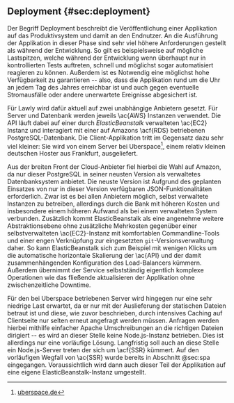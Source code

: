 ## Deployment {#sec:deployment}
Der Begriff Deployment beschreibt die Veröffentlichung einer Applikation auf das Produktivsystem und damit an den Endnutzer. An die Ausführung der Applikation in dieser Phase sind sehr viel höhere Anforderungen gestellt als während der Entwicklung. So gilt es beispielsweise auf mögliche Lastspitzen, welche während der Entwicklung wenn überhaupt nur in kontrollierten Tests auftreten, schnell und möglichst sogar automatisiert reagieren zu können. Außerdem ist es Notwendig eine möglichst hohe Verfügbarkeit zu garantieren -- also, dass die Applikation rund um die Uhr an jedem Tag des Jahres erreichbar ist und auch gegen eventuelle Stromausfälle oder andere unerwartete Ereignisse abgesichert ist.

Für Lawly wird dafür aktuell auf zwei unabhängige Anbietern gesetzt. Für Server und Datenbank werden jeweils \ac{AWS} Instanzen verwendet. Die API läuft dabei auf einer durch *ElasticBeanstalk* verwalteten \ac{EC2} Instanz und interagiert mit einer auf Amazons \acf{RDS} betriebenen PostgreSQL-Datenbank. Die Client-Applikation tritt im Gegensatz dazu sehr viel kleiner: Sie wird von einem Server bei Uberspace[^uberspace], einem relativ kleinen deutschen Hoster aus Frankfurt, ausgeliefert.

[^uberspace]: [uberspace.de](https://uberspace.de)

Aus der breiten Front der Cloud-Anbieter fiel hierbei die Wahl auf Amazon, da nur dieser PostgreSQL in seiner neusten Version als verwaltetes Datenbanksystem anbietet. Die neuste Version ist Aufgrund des geplanten Einsatzes von nur in dieser Version verfügbaren JSON-Funktionalitäten erforderlich. Zwar ist es bei allen Anbietern möglich, selbst verwaltete Instanzen zu betreiben, allerdings durch die Bank mit höheren Kosten und insbesondere einem höheren Aufwand als bei einem verwalteten System verbunden. Zusätzlich kommt ElasticBeanstalk als eine angenehme weitere Abstraktionsebene ohne zusätzliche Mehrkosten gegenüber einer selbstverwalteten \ac{EC2}-Instanz mit komfortablen Commandline-Tools und einer engen Verknüpfung zur eingesetzten `git`-Versionsverwaltung daher. So kann ElasticBeanstalk sich zum Beispiel mit wenigen Klicks um die automatische horizontale Skalierung der \ac{API} und der damit zusammenhängenden Konfiguration des Load-Balancers kümmern. Außerdem übernimmt der Service selbstständig eigentlich komplexe Operationen wie das fließende aktualisieren der Applikation ohne zwischenzeitliche Downtime.

Für den bei Uberspace betriebenen Server wird hingegen nur eine sehr niedrige Last erwartet, da er nur mit der Auslieferung der statischen Dateien betraut ist und diese, wie zuvor beschrieben, durch intensives Caching auf Clientseite nur selten erneut angefragt werden müssen. Anfragen werden hierbei mithilfe einfacher Apache Umschreibungen an die richtigen Dateien dirigiert -- es wird an dieser Stelle keine Node.js-Instanz betrieben. Dies ist allerdings nur eine vorläufige Lösung. Langfristig soll auch an diese Stelle ein Node.js-Server treten der sich um \acf{SSR} kümmert. Auf den vorläufigen Wegfall von \ac{SSR} wurde bereits in Abschnitt @sec:spa eingegangen. Voraussichtlich wird dann auch dieser Teil der Applikation auf eine eigene ElasticBeanstalk-Instanz umgestellt.
